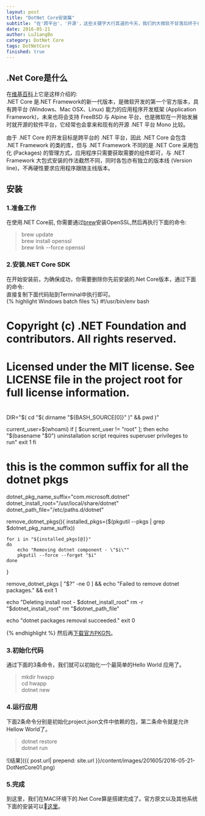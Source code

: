 ```yaml
---
layout: post
title: "DotNet Core安装篇"
subtitle: "在'跨平台'、'开源'，这些关键字大行其道的今天，我们的大微软不甘落后终于也推出了.Net Core，它是参考.Net Framework开发的一套跨平台.Net基础。既然他说跨平台那今天咱是不是就直接在Mac环境下敲一个Hellow World出来。下面就是在Mac环境下搭建的 .Net Core环境。"
date: 2016-05-21
author: LuJiangBo
category: DotNet Core
tags: DotNetCore
finished: true
---
```



## .Net Core是什么  
在[维基百科](https://zh.wikipedia.org/wiki/.NET_Core)上它是这样介绍的:  
.NET Core 是.NET Framework的新一代版本，是微软开发的第一个官方版本，具有跨平台 (Windows、Mac OSX、Linux) 能力的应用程序开发框架 (Application Framework)，未来也将会支持 FreeBSD 与 Alpine 平台，也是微软在一开始发展时就开源的软件平台，它经常也会拿来和现有的开源 .NET 平台 Mono 比较。  

由于 .NET Core 的开发目标是跨平台的 .NET 平台，因此 .NET Core 会包含 .NET Framework 的类的库，但与 .NET Framework 不同的是 .NET Core 采用包化 (Packages) 的管理方式，应用程序只需要获取需要的组件即可，与 .NET Framework 大包式安装的作法截然不同，同时各包亦有独立的版本线 (Version line)，不再硬性要求应用程序跟随主线版本。

## 安装  

### 1.准备工作  

在使用.NET Core前, 你需要通过[brew](http://brew.sh)安装OpenSSL,然后再执行下面的命令:   

>brew update  
>brew install openssl  
>brew link --force openssl

### 2.安装.NET Core SDK
在开始安装前，为确保成功，你需要删除你先前安装的.Net Core版本，通过下面的命令:  
直接复制下面代码贴到Terminal中执行即可。  
{% highlight Windows batch files %}
#!/usr/bin/env bash
#
# Copyright (c) .NET Foundation and contributors. All rights reserved.
# Licensed under the MIT license. See LICENSE file in the project root for full license information.
#

DIR="$( cd "$( dirname "${BASH_SOURCE[0]}" )" && pwd )"

current_user=$(whoami)
if [ $current_user != "root" ]; then
    echo "$(basename "$0") uninstallation script requires superuser privileges to run"
    exit 1
fi

# this is the common suffix for all the dotnet pkgs
dotnet_pkg_name_suffix="com.microsoft.dotnet"
dotnet_install_root="/usr/local/share/dotnet"
dotnet_path_file="/etc/paths.d/dotnet"

remove_dotnet_pkgs(){
    installed_pkgs=($(pkgutil --pkgs | grep $dotnet_pkg_name_suffix))
    
    for i in "${installed_pkgs[@]}"
    do
        echo "Removing dotnet component - \"$i\""
        pkgutil --force --forget "$i"
    done
}

remove_dotnet_pkgs
[ "$?" -ne 0 ] && echo "Failed to remove dotnet packages." && exit 1

echo "Deleting install root - $dotnet_install_root"
rm -r "$dotnet_install_root"
rm "$dotnet_path_file"

echo "dotnet packages removal succeeded."
exit 0

{% endhighlight %}
然后再[下载官方PKG包](https://go.microsoft.com/fwlink/?LinkID=798400)。  

### 3.初始化代码 
通过下面的3条命令，我们就可以初始化一个最简单的Hello World 应用了。  

>mkdir hwapp  
>cd hwapp  
>dotnet new


### 4.运行应用      
下面2条命令分别是初始化project.json文件中依赖的包，第二条命令就是允许Hellow World了。
>dotnet restore  
>dotnet run  

![结果]({{ post.url| prepend: site.url  }}/content/images/201605/2016-05-21-DotNetCore01.png)  

### 5.完成  
到这里，我们在MAC环境下的.Net Core算是搭建完成了。官方原文以及其他系统下面的安装可以👀[这里](https://www.microsoft.com/net/core#macosx)。


